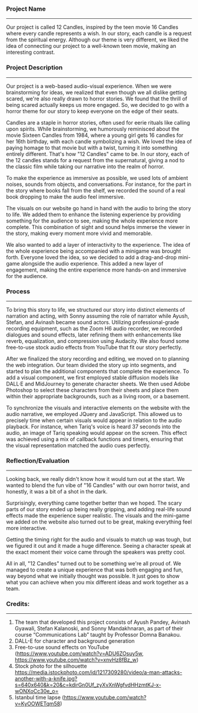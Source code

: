 ### Project Name
***
Our project is called 12 Candles, inspired by the teen movie 16 Candles where every candle represents a wish. In our story, each candle is a request from the spiritual energy. Although our theme is very different, we liked the idea of connecting our project to a well-known teen movie, making an interesting contrast.

### Project Description
***
Our project is a web-based audio-visual experience. When we were brainstorming for ideas, we realized that even though we all dislike getting scared, we're also really drawn to horror stories. We found that the thrill of being scared actually keeps us more engaged. So, we decided to go with a horror theme for our story to keep everyone on the edge of their seats. 

Candles are a staple in horror stories, often used for eerie rituals like calling upon spirits. While brainstorming, we humorously reminisced about the movie Sixteen Candles from 1984, where a young girl gets 16 candles for her 16th birthday, with each candle symbolizing a wish. We loved the idea of paying homage to that movie but with a twist, turning it into something entirely different. That's how "12 Candles" came to be. In our story, each of the 12 candles stands for a request from the supernatural, giving a nod to the classic film while taking our narrative into the realm of horror.

To make the experience as immersive as possible, we used lots of ambient noises, sounds from objects, and conversations. For instance, for the part in the story where books fall from the shelf, we recorded the sound of a real book dropping to make the audio feel immersive. 

The visuals on our website go hand in hand with the audio to bring the story to life. We added them to enhance the listening experience by providing something for the audience to see, making the whole experience more complete. This combination of sight and sound helps immerse the viewer in the story, making every moment more vivid and memorable. 

We also wanted to add a layer of interactivity to the experience. The idea of the whole experience being accompanied with a minigame was brought forth. Everyone loved the idea, so we decided to add a drag-and-drop mini-game alongside the audio experience. This added a new layer of engagement, making the entire experience more hands-on and immersive for the audience.

### Process
***
To bring this story to life, we structured our story into distinct elements of narration and acting, with Sonny assuming the role of narrator while Ayush, Stefan, and Avinash became sound actors. Utilizing professional-grade recording equipment, such as the Zoom H6 audio recorder, we recorded dialogues and sound effects, later refining them with enhancements like reverb, equalization, and compression using Audacity. We also found some free-to-use stock audio effects from YouTube that fit our story perfectly. 

After we finalized the story recording and editing, we moved on to planning the web integration. Our team divided the story up into segments, and started to plan the additional components that complete the experience. To add a visual component, we first employed stable diffusion models like DALL·E and MidJourney to generate character sheets. We then used Adobe Photoshop to select these characters from their sheets and place them within their appropriate backgrounds, such as a living room, or a basement.

To synchronize the visuals and interactive elements on the website with the audio narrative, we employed JQuery and JavaScript. This allowed us to precisely time when certain visuals would appear in relation to the audio playback. For instance, when Tariq's voice is heard 37 seconds into the audio, an image of Tariq speaking would appear on the screen. This effect was achieved using a mix of callback functions and timers, ensuring that the visual representation matched the audio cues perfectly.

### Reflection/Evaluation
***
Looking back, we really didn't know how it would turn out at the start. We wanted to blend the fun vibe of "16 Candles" with our own horror twist, and honestly, it was a bit of a shot in the dark.

Surprisingly, everything came together better than we hoped. The scary parts of our story ended up being really gripping, and adding real-life sound effects made the experience super realistic. The visuals and the mini-game we added on the website also turned out to be great, making everything feel more interactive.

Getting the timing right for the audio and visuals to match up was tough, but we figured it out and it made a huge difference. Seeing a character speak at the exact moment their voice came through the speakers was pretty cool.

All in all, "12 Candles" turned out to be something we're all proud of. We managed to create a unique experience that was both engaging and fun, way beyond what we initially thought was possible. It just goes to show what you can achieve when you mix different ideas and work together as a team.

### Credits:
***
1. The team that developed this project consists of Ayush Pandey, Avinash Gyawali, Stefan Kalanoski, and Sonny Mandakhnaran, as part of their course “Communications Lab” taught by Professor Domna Banakou.
2. DALL-E for character and background generation
3. Free-to-use sound effects on YouTube (https://www.youtube.com/watch?v=ADU6ZOsuy5w, https://www.youtube.com/watch?v=xnvHz8fBz_w)
4. Stock photo for the silhouette https://media.istockphoto.com/id/1217309280/video/a-man-attacks-another-with-a-knife.jpg?s=640x640&k=20&c=kdirGn0Uf_zyXvXnWgfvdHHzmtKJ-x-wONXoCc30e_o=
5. Istanbul time lapse (https://www.youtube.com/watch?v=KyOOWETqm58)
